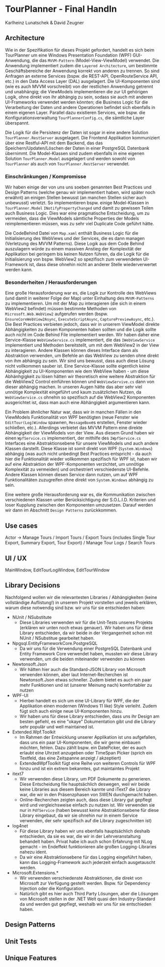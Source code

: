 # TourPlanner - Final HandIn
Karlheinz Lunatschek & David Zeugner

## Architecture
Wie in der Spezifikation für dieses Projekt gefordert, handelt es sich beim TourPlanner um eine Windows Presentation Foundation (WPF) GUI-Anwendung, die das `MVVM-Pattern` (Model-View-ViewModel) verwendet.
Die Anwendung implementiert zudem die `Layered Architecture`, um bestimmte Geschäftsbereiche der Anwendung korrekt von anderen zu trennen. So sind Anfragen an externe Services (bspw. die REST-API, OpenRouteService API, etc.) in den Data Access Layer (DAL) ausgelagert.
Die UI-Komponenten sind (wie es auch MVVM vorschreibt) von der restlichen Anwendung getrennt und unabhängig; die ViewModels implementieren die zur UI gehörigen Logik, ohne direkt von ihr abhängig zu sein, sodass sie auch mit anderen UI-Frameworks verwendet werden könnten; die Business Logic für die Verarbeitung der Daten und andere Operationen befindet sich ebenfalls in einem eigenen Layer.
Parallel dazu existieren Services, wie bspw. die Konfigurationsverwaltung `TourPlannerConfig.cs`, die sämtliche Layer überspannt.

Die Logik für die Persistenz der Daten ist sogar in eine andere Solution `TourPlanner.RestServer` ausgelagert. Die Frontend Applikation kommuniziert über eine Restful-API mit dem Backend, das das Speichern/Updaten/Löschen der Daten in einer PostgreSQL Datenbank übernimmt.
Die Model-Klassen sind zudem ebenfalls in eine eigenen Solution `TourPlanner.Model` ausgelagert und werden sowohl von `TourPlanner` als auch von `TourPlanner.RestServer` verwendet.

### Einschränkungen / Kompromisse
Wir haben einige der von uns uns soeben genannten Best Practices und Design Patterns (welche genau wir implementiert haben, wird später noch erwähnt) an einigen Stellen bewusst (an manchen Stellen sicher auch unbewusst) verletzt. So implementieren bspw. einige Model-Klassen in `TourPlanner.Model` `INotifyPropertyChanged` und damit zu gewissen Teilen auch Business Logic. Dies war eine pragmatische Entscheidung, um zu vermeiden, dass die ViewModels sämtliche Properties der Models reimplementieren müssen, was zu sehr viel Duplicate Code geführt hätte.

Die CodeBehind Datei von `Map.xaml` enthält Business Logic für die Initialisierung des WebViews und der Services, die es dann managen (Verletzung des MVVM Patterns). Diese Logik aus dem Code Behind auszulagern würde zu einem massiven Anstieg der Komplexität der Applikation bei geringem bis keinen Nutzen führen, da die Logik für die Initialisierung von bspw. WebView2 so spezifisch zum verwendeten UI-Framework ist, dass diese ohnehin nicht an anderer Stelle wiederverwertet werden kann.

### Besonderheiten / Herausforderungen
Eine große Herausforderung war es, die Logik zur Kontrolle des WebViews (und damit in weiterer Folge der Map) unter Einhaltung des `MVVM-Patterns` zu implementieren. Um mit der Map zu interagieren (die sich in einem WebView2 befindet) müssen bestimmte Methoden von `Microsoft.Web.WebView2` aufgerufen werden (bspw. `EnsureCoreWebView2Async`, `ExecuteScriptAsync`, `CapturePreviewAsync`, etc.). Die Best Practices verbieten jedoch, dass wir in unserem ViewModel direkte Abhängigkeiten zu diesen Komponenten haben sollten und die Logik sollte auch nicht im Code Behind File implementiert werden.
Wir haben daher eine Service-Klasse `WebViewService.cs` implementiert, die das `IWebViewService` implementiert und Methoden bereitstellt, um mit dem WebView2 in der View zu interagieren. Andere Klassen können dieses Interface dann als Abstraktion verwenden, um Befehle an das WebView zu senden ohne direkt von ihm abhängig zu sein. 
Wir sind uns bewusst, dass auch diese Lösung nicht vollkommen sauber ist. Eine Service-Klasse sollte eigentlich keine Abhängigkeit zu UI-Komponenten wie dem WebView haben - um diese Abhänhgigkeit zu lösen hätten wir theoretisch eine weitere Abstraktion für die WebView2 Control einführen können und `WebViewServive.cs` dann von dieser abhängig machen. In unseren Augen hätte das aber sehr viel unnötige Komplexität eingeführt und kaum zusätzlichen Nutzen, da `WebViewService.cs` ohnehin so spezifisch auf die WebView2 Komponenten ausgerichtet ist, dass man auch eine Abhängigkeit argumentieren kann.

Ein Problem ähnlicher Natur war, dass wir in manchen Fällen in den ViewModels Funktionalität von WPF benötigten (neue Fenster wie `EditTour(Log)Window` spawnen, `MessageBox`es erstellen, Fenster wieder schließen, etc.). Allerdings verbietet das MVVM Pattern eine direkte Abhängigkeit der ViewModels von der View. Aus diesem Grund haben wir einen `WpfService.cs` implementiert, der mithilfe des `IWpfService.cs` Interfaces eine Abstraktionsebene für unsere ViewModels und auch andere Klassen darstellt.
Diese Klasse ist somit direkt von WPF (`System.Windows`) abhängig (was auch nicht unbedingt Best Practices entspricht - da auch hier die Funktionalität wieder vollkommen spezifisch für WPF ist, haben wir auf eine Abstraktion der WPF-Komponenten verzichtet, um unnötige Komplexität zu vermeiden) und orchestriert verschiedenste UI-Befehle. Andere Klassen können diesen Service dann nutzen, um auf WPF Funktionalitäten zuzugreifen ohne direkt von `System.Windows` abhängig zu sein.

Eine weitere große Herausforderung war es, die Kommunikation zwischen verschiedenen Klassen unter Berücksichtigung der S.O.L.I.D. Kriterien und loser Kupplung zwischen den Komponenten umzusetzen. Darauf werden wir dann im Abschnitt `Design Patterns` zurückkommen.

## Use cases
Actor -> Manage Tours / Import Tours / Export Tours (includes Single Tour Export, Summary Export, Tour Export) / Manage Tour Logs / Search Tours

## UI / UX
MainWindow, EditTourLogWindow, EditTourWindow

## Library Decisions
Nachfolgend wollen wir die relevantesten Libraries / Abhängigkeiten (keine vollständige Auflistung!) in unserem Projekt vorstellen und jeweils erklären, warum diese notwendig sind bzw. wir uns für sie entschieden haben:

- NUnit / NSubstitute
  - Diese Libraries verwenden wir für die Unit-Tests unseres Projekts (erklären wir unten noch etwas genauer). Wir haben uns für diese Library entschieden, da wir beide in der Vergangenheit schon mit NUnit / NSubstitue gearbeitet haben.
- Npgsql.EntityFrameworkCore.PostgreSQL
  - Da wir uns für die Verwendung einer PostgreSQL Datenbank und Entity Framework Core verwendet haben, mussten wir diese Library verwenden, um die beiden miteinander verwenden zu können
- Newtonsoft.Json
  - Wir hätten hier auch die Standard-JSON Library von Microsoft verwenden können, aber laut Internet-Recherchen ist Newtonsoft.Json etwas schneller. Zudem bietet es auch ein paar mehr Funktionen und ist (unserer Meinung nach) komfortabler zu nutzen
- WPF-UI
  - Hierbei handelt es sich um eine UI-Library für WPF, die der Applikation einen modernen (Windows 11 like) Style verleiht. Zudem fügt sich auch einige neue UI-Komponenten hinzu.
  - Wir haben uns für diese Library entschieden, dass uns ihr Design am besten gefiehl, es eine "okaye" Dokumentation gibt und die Library sehr populär und well maintained ist.
- Extended.Wpf.Toolkit
  - Im Rahmen der Entwicklung unserer Applikation ist uns aufgefallen, dass uns ein paar UI-Komponenten, die wir gerne einbauen möchten, fehlen. Dazu zählt bspw. ein DatePicker, der es auch erlaubt eine Uhrzeit anzugeben oder TimeSpan Picker (sprich ein Textfeld, das eine Zeitspanne anzeigt / akzeptiert)
  - ExtendedWpfToolkit fügt eine Reihe von weiteren Controls für WPF hinzu und ist ein extrem bekanntes, gut maintaintes Projekt
- itext7
  - Wir verwenden diese Library, um PDF Dokumente zu generieren. Diese Entscheidung file hauptsächlich deswegen, weil wir beide keine Libraries aus diesem Bereich kannte und iText7 die Library war, die wir in den Präsenzphasen von SWEN durchgemacht haben.
  - Online-Recherchen zeigten auch, dass diese Library gut gepflegt wird und vergleichsweise einfach zu nutzen ist. Wir verwenden sie nur in `PdfService` (haben bewusst keine Abstraktionsebene für diese Library eingebaut, da wir sie ohnehin nur in einem Service verwenden, der sehr spezifisch auf die Library zugeschnitten ist)
- log4net
  - Für diese Library haben wir uns ebenfalls hauptsächlich deshalb entschieden, da sie es war, die wir in der Lehrveranstaltung behandelt haben. Privat habe ich auch schon Erfahrung mit NLog gemacht - im Endeffekt funktionieren alle großen Logging-Libraries nahezu ident.
  - Da wir eine Abstraktionsebene für das Logging eingeführt haben, kann das Logging-Framework auch jederzeit einfach ausgetauscht werden.
- Microsoft.Extensions.*
  - Wir verwenden verschiedenste Abstraktionen, die direkt von Microsoft zur Verfügung gestellt werden. Bspw. für Dependency Injection oder die Konfiguration.
  - Natürlich gibt es hier auch Third Party Lösungen, aber die Lösungen von Microsoft stellen in der .NET Welt quasi den Industry-Standard da und werden gut gepflegt, weshalb wir uns für sie entschieden haben.

## Design Patterns


## Unit Tests

## Unique Features